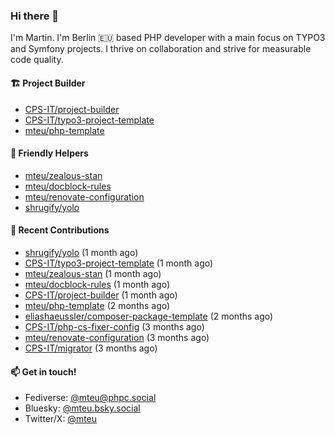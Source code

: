 ### Hi there 👋

I'm Martin. I'm Berlin 🇪🇺 based PHP developer with a main focus on TYPO3 and Symfony projects. I thrive on
collaboration and strive for measurable code quality.

#### 🏗️ Project Builder

- [CPS-IT/project-builder](https://github.com/CPS-IT/project-builder)
- [CPS-IT/typo3-project-template](https://github.com/CPS-IT/typo3-project-template)
- [mteu/php-template](https://github.com/mteu/php-template)

#### 🚜 Friendly Helpers

- [mteu/zealous-stan](https://github.com/mteu/zealous-stan)
- [mteu/docblock-rules](https://github.com/mteu/docblock-rules)
- [mteu/renovate-configuration](https://github.com/mteu/renovate-configuration)
- [shrugify/yolo](https://github.com/shrugify/yolo)

#### 👷 Recent Contributions


- [shrugify/yolo](https://github.com/shrugify/yolo) (1 month ago)
- [CPS-IT/typo3-project-template](https://github.com/CPS-IT/typo3-project-template) (1 month ago)
- [mteu/zealous-stan](https://github.com/mteu/zealous-stan) (1 month ago)
- [mteu/docblock-rules](https://github.com/mteu/docblock-rules) (1 month ago)
- [CPS-IT/project-builder](https://github.com/CPS-IT/project-builder) (1 month ago)
- [mteu/php-template](https://github.com/mteu/php-template) (2 months ago)
- [eliashaeussler/composer-package-template](https://github.com/eliashaeussler/composer-package-template) (2 months ago)
- [CPS-IT/php-cs-fixer-config](https://github.com/CPS-IT/php-cs-fixer-config) (3 months ago)
- [mteu/renovate-configuration](https://github.com/mteu/renovate-configuration) (3 months ago)
- [CPS-IT/migrator](https://github.com/CPS-IT/migrator) (3 months ago)

#### 📫 Get in touch!

- Fediverse: [@mteu@phpc.social](https://phpc.social/@mteu)
- Bluesky: [@mteu.bsky.social](https://bsky.app/profile/mteu.bsky.social)
- Twitter/X: [@mteu](https://x.com/mteu)
